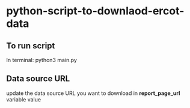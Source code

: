 # python-script-to-downlaod-ercot-data

## To run script 
In terminal: python3 main.py

## Data source URL
update the data source URL you want to download in **report_page_url** variable value
